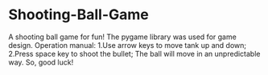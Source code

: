 # Shooting-Ball-Game
A shooting ball game for fun! The pygame library was used for game design.  Operation manual: 1.Use arrow keys to move tank up and down; 2.Press space key to shoot the bullet;  The ball will move in an unpredictable way. So, good luck!
